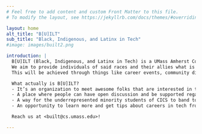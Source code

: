 ```yaml
---
# Feel free to add content and custom Front Matter to this file.
# To modify the layout, see https://jekyllrb.com/docs/themes/#overriding-theme-defaults

layout: home
alt_title: "B[U]ILT"
sub_title: "Black, Indigenous, and Latinx in Tech"
#image: images/built2.png

introduction: |
  B[U]ILT (Black, Indigenous, and Latinx in Tech) is a UMass Amherst College of Information and Computer Science student organization fighting for racial equity in the tech industry.
  We aim to provide individuals of said races and their allies what is needed to advocate for and achieve racial equality in tech.
  This will be achieved through things like career events, community discussion, and talks with industry professionals.

  What actually is B[U]ILT?
  - It’s an organization to meet awesome folks that are interested in tech and/or want to enter tech.
  - A place where people can have open discussion and be supported regarding matters impacting them.
  - A way for the underrepresented minority students of CICS to band together and be heard by faculty and administration.
  - An opportunity to learn more and get tips about careers in tech from peers and industry partners.

  Reach us at <built@cs.umass.edu>!

---
```

